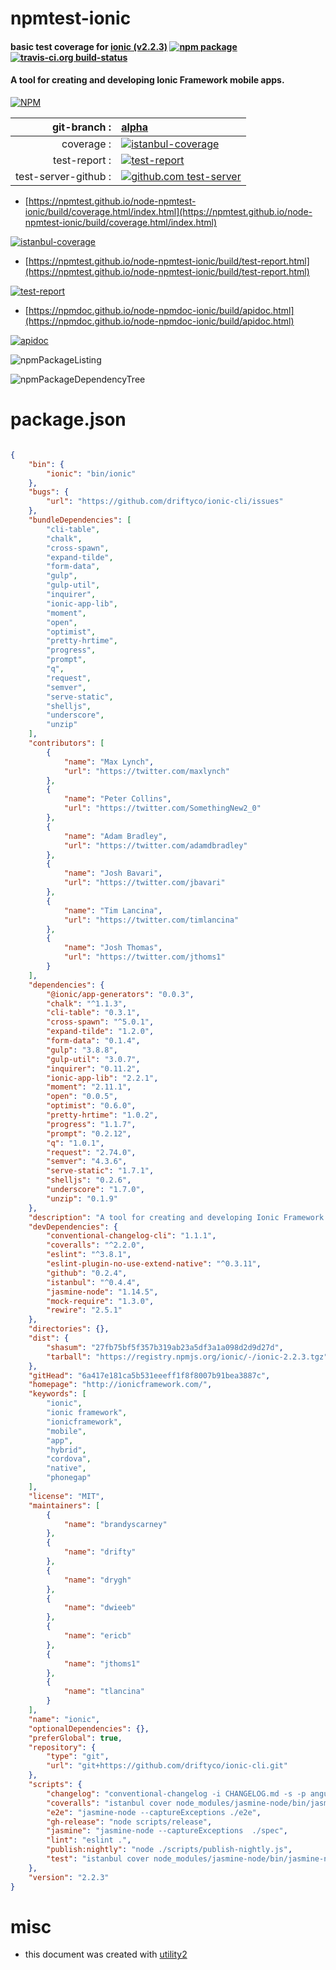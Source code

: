 # npmtest-ionic

#### basic test coverage for  [ionic (v2.2.3)](http://ionicframework.com/)  [![npm package](https://img.shields.io/npm/v/npmtest-ionic.svg?style=flat-square)](https://www.npmjs.org/package/npmtest-ionic) [![travis-ci.org build-status](https://api.travis-ci.org/npmtest/node-npmtest-ionic.svg)](https://travis-ci.org/npmtest/node-npmtest-ionic)

#### A tool for creating and developing Ionic Framework mobile apps.

[![NPM](https://nodei.co/npm/ionic.png?downloads=true&downloadRank=true&stars=true)](https://www.npmjs.com/package/ionic)

| git-branch : | [alpha](https://github.com/npmtest/node-npmtest-ionic/tree/alpha)|
|--:|:--|
| coverage : | [![istanbul-coverage](https://npmtest.github.io/node-npmtest-ionic/build/coverage.badge.svg)](https://npmtest.github.io/node-npmtest-ionic/build/coverage.html/index.html)|
| test-report : | [![test-report](https://npmtest.github.io/node-npmtest-ionic/build/test-report.badge.svg)](https://npmtest.github.io/node-npmtest-ionic/build/test-report.html)|
| test-server-github : | [![github.com test-server](https://npmtest.github.io/node-npmtest-ionic/GitHub-Mark-32px.png)](https://npmtest.github.io/node-npmtest-ionic/build/app/index.html) | | build-artifacts : | [![build-artifacts](https://npmtest.github.io/node-npmtest-ionic/glyphicons_144_folder_open.png)](https://github.com/npmtest/node-npmtest-ionic/tree/gh-pages/build)|

- [https://npmtest.github.io/node-npmtest-ionic/build/coverage.html/index.html](https://npmtest.github.io/node-npmtest-ionic/build/coverage.html/index.html)

[![istanbul-coverage](https://npmtest.github.io/node-npmtest-ionic/build/screenCapture.buildCi.browser.%252Ftmp%252Fbuild%252Fcoverage.lib.html.png)](https://npmtest.github.io/node-npmtest-ionic/build/coverage.html/index.html)

- [https://npmtest.github.io/node-npmtest-ionic/build/test-report.html](https://npmtest.github.io/node-npmtest-ionic/build/test-report.html)

[![test-report](https://npmtest.github.io/node-npmtest-ionic/build/screenCapture.buildCi.browser.%252Ftmp%252Fbuild%252Ftest-report.html.png)](https://npmtest.github.io/node-npmtest-ionic/build/test-report.html)

- [https://npmdoc.github.io/node-npmdoc-ionic/build/apidoc.html](https://npmdoc.github.io/node-npmdoc-ionic/build/apidoc.html)

[![apidoc](https://npmdoc.github.io/node-npmdoc-ionic/build/screenCapture.buildCi.browser.%252Ftmp%252Fbuild%252Fapidoc.html.png)](https://npmdoc.github.io/node-npmdoc-ionic/build/apidoc.html)

![npmPackageListing](https://npmtest.github.io/node-npmtest-ionic/build/screenCapture.npmPackageListing.svg)

![npmPackageDependencyTree](https://npmtest.github.io/node-npmtest-ionic/build/screenCapture.npmPackageDependencyTree.svg)



# package.json

```json

{
    "bin": {
        "ionic": "bin/ionic"
    },
    "bugs": {
        "url": "https://github.com/driftyco/ionic-cli/issues"
    },
    "bundleDependencies": [
        "cli-table",
        "chalk",
        "cross-spawn",
        "expand-tilde",
        "form-data",
        "gulp",
        "gulp-util",
        "inquirer",
        "ionic-app-lib",
        "moment",
        "open",
        "optimist",
        "pretty-hrtime",
        "progress",
        "prompt",
        "q",
        "request",
        "semver",
        "serve-static",
        "shelljs",
        "underscore",
        "unzip"
    ],
    "contributors": [
        {
            "name": "Max Lynch",
            "url": "https://twitter.com/maxlynch"
        },
        {
            "name": "Peter Collins",
            "url": "https://twitter.com/SomethingNew2_0"
        },
        {
            "name": "Adam Bradley",
            "url": "https://twitter.com/adamdbradley"
        },
        {
            "name": "Josh Bavari",
            "url": "https://twitter.com/jbavari"
        },
        {
            "name": "Tim Lancina",
            "url": "https://twitter.com/timlancina"
        },
        {
            "name": "Josh Thomas",
            "url": "https://twitter.com/jthoms1"
        }
    ],
    "dependencies": {
        "@ionic/app-generators": "0.0.3",
        "chalk": "^1.1.3",
        "cli-table": "0.3.1",
        "cross-spawn": "^5.0.1",
        "expand-tilde": "1.2.0",
        "form-data": "0.1.4",
        "gulp": "3.8.8",
        "gulp-util": "3.0.7",
        "inquirer": "0.11.2",
        "ionic-app-lib": "2.2.1",
        "moment": "2.11.1",
        "open": "0.0.5",
        "optimist": "0.6.0",
        "pretty-hrtime": "1.0.2",
        "progress": "1.1.7",
        "prompt": "0.2.12",
        "q": "1.0.1",
        "request": "2.74.0",
        "semver": "4.3.6",
        "serve-static": "1.7.1",
        "shelljs": "0.2.6",
        "underscore": "1.7.0",
        "unzip": "0.1.9"
    },
    "description": "A tool for creating and developing Ionic Framework mobile apps.",
    "devDependencies": {
        "conventional-changelog-cli": "1.1.1",
        "coveralls": "^2.2.0",
        "eslint": "^3.8.1",
        "eslint-plugin-no-use-extend-native": "^0.3.11",
        "github": "0.2.4",
        "istanbul": "^0.4.4",
        "jasmine-node": "1.14.5",
        "mock-require": "1.3.0",
        "rewire": "2.5.1"
    },
    "directories": {},
    "dist": {
        "shasum": "27fb75bf5f357b319ab23a5df3a1a098d2d9d27d",
        "tarball": "https://registry.npmjs.org/ionic/-/ionic-2.2.3.tgz"
    },
    "gitHead": "6a417e181ca5b531eeeff1f8f8007b91bea3887c",
    "homepage": "http://ionicframework.com/",
    "keywords": [
        "ionic",
        "ionic framework",
        "ionicframework",
        "mobile",
        "app",
        "hybrid",
        "cordova",
        "native",
        "phonegap"
    ],
    "license": "MIT",
    "maintainers": [
        {
            "name": "brandyscarney"
        },
        {
            "name": "drifty"
        },
        {
            "name": "drygh"
        },
        {
            "name": "dwieeb"
        },
        {
            "name": "ericb"
        },
        {
            "name": "jthoms1"
        },
        {
            "name": "tlancina"
        }
    ],
    "name": "ionic",
    "optionalDependencies": {},
    "preferGlobal": true,
    "repository": {
        "type": "git",
        "url": "git+https://github.com/driftyco/ionic-cli.git"
    },
    "scripts": {
        "changelog": "conventional-changelog -i CHANGELOG.md -s -p angular",
        "coveralls": "istanbul cover node_modules/jasmine-node/bin/jasmine-node --captureExceptions spec/ && cat coverage/lcov.info | node_modules/coveralls/bin/coveralls.js && rm -rf coverage",
        "e2e": "jasmine-node --captureExceptions ./e2e",
        "gh-release": "node scripts/release",
        "jasmine": "jasmine-node --captureExceptions  ./spec",
        "lint": "eslint .",
        "publish:nightly": "node ./scripts/publish-nightly.js",
        "test": "istanbul cover node_modules/jasmine-node/bin/jasmine-node --captureExceptions spec/"
    },
    "version": "2.2.3"
}
```



# misc
- this document was created with [utility2](https://github.com/kaizhu256/node-utility2)
